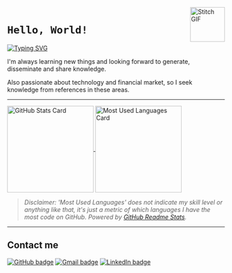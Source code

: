 <a href="https://en.wikipedia.org/wiki/Stitch_(Lilo_%26_Stitch)">
  <img
    align="right"
    alt="Stitch GIF"
    src="https://media.giphy.com/media/zQZsoCpu3Ipq0/giphy.gif"
    width="80"
  />
</a>

# `Hello, World!`

[![Typing SVG](https://readme-typing-svg.herokuapp.com?color=66ccff&vCenter=true&multiline=true&height=100&lines=My+name+is+Gustavo+Dolzan;but+you+can+call+me+Biza)](https://gugadolzan.github.io)

I'm always learning new things and looking forward to generate, disseminate and share knowledge.

Also passionate about technology and financial market, so I seek knowledge from references in these areas.

---

<a href="https://github.com/gugadolzan">
  <img
    align="center"
    alt="GitHub Stats Card"
    height="200"
    src="https://github-readme-stats.vercel.app/api?username=gugadolzan&count_private=true&show_icons=true&hide_rank=true&include_all_commits=true&custom_title=GitHub%20Stats&bg_color=30,00517a,00a0ef,66ccff&title_color=fff&text_color=fff&icon_color=fff"
  />
</a>
<a href="https://github.com/gugadolzan">
  <img
    align="center"
    alt="Most Used Languages Card"
    height="200"
    src="https://github-readme-stats.vercel.app/api/top-langs/?username=gugadolzan&langs_count=6&layout=compact&bg_color=30,66ccff,00a0ef,00517a&title_color=fff&text_color=fff"
  />
</a>

> _Disclaimer: 'Most Used Languages' does not indicate my skill level or anything like that, it's just a metric of which languages I have the most code on GitHub. Powered by [GitHub Readme Stats](https://github.com/anuraghazra/github-readme-stats)._

---

## Contact me

[![GitHub badge](https://img.shields.io/badge/GitHub-00a0ef?style=for-the-badge&logo=github&logoColor=white)](https://github.com/gugadolzan)
[![Gmail badge](https://img.shields.io/badge/Gmail-00a0ef?style=for-the-badge&logo=gmail&logoColor=white)](mailto:gudolzan@gmail.com)
[![LinkedIn badge](https://img.shields.io/badge/LinkedIn-00a0ef?style=for-the-badge&logo=linkedin&logoColor=white)](https://www.linkedin.com/in/gustavo-dolzan)
